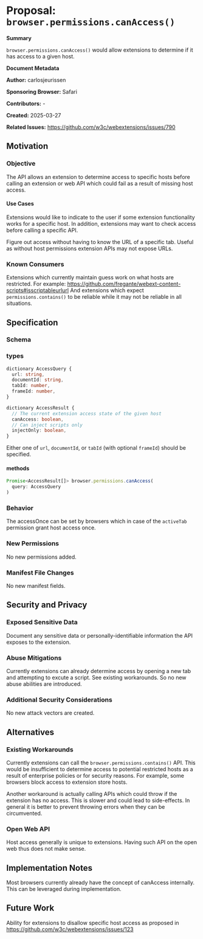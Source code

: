 # Proposal: `browser.permissions.canAccess()`

**Summary**

`browser.permissions.canAccess()` would allow extensions to determine if it
has access to a given host.

**Document Metadata**

**Author:** carlosjeurissen

**Sponsoring Browser:** Safari

**Contributors:** -

**Created:** 2025-03-27

**Related Issues:** https://github.com/w3c/webextensions/issues/790

## Motivation

### Objective

The API allows an extension to determine access to specific hosts before
calling an extension or web API which could fail as a result of missing
host access.

#### Use Cases

Extensions would like to indicate to the user if some extension functionality
works for a specific host. In addition, extensions may want to check access
before calling a specific API.

Figure out access without having to know the URL of a specific tab. Useful
as without host permissions extension APIs may not expose URLs.

### Known Consumers

Extensions which currently maintain guess work on what hosts are restricted.
For example: https://github.com/fregante/webext-content-scripts#isscriptableurlurl
And extensions which expect `permissions.contains()` to be reliable while it
may not be reliable in all situations.

## Specification

### Schema

### types

```ts
dictionary AccessQuery {
  url: string,
  documentId: string,
  tabId: number,
  frameId: number,
}

dictionary AccessResult {
  // The current extension access state of the given host
  canAccess: boolean,
  // Can inject scripts only
  injectOnly: boolean,
}

```

Either one of `url`, `documentId`, or `tabId` (with optional `frameId`)
should be specified.

#### methods

```ts
Promise<AccessResult[]> browser.permissions.canAccess(
  query: AccessQuery
)
```

### Behavior

The accessOnce can be set by browsers which in case of the `activeTab`
permission grant host access once.

### New Permissions

No new permissions added.

### Manifest File Changes

No new manifest fields.

## Security and Privacy

### Exposed Sensitive Data

Document any sensitive data or personally-identifiable information the API
exposes to the extension.

### Abuse Mitigations

Currently extensions can already determine access by opening a new tab and
attempting to excute a script. See existing workarounds. So no new abuse
abilities are introduced.

### Additional Security Considerations

No new attack vectors are created.

## Alternatives

### Existing Workarounds

Currently extensions can call the `browser.permissions.contains()` API. This
would be insufficient to determine access to potential restricted hosts
as a result of enterprise policies or for security reasons. For example,
some browsers block access to extension store hosts.

Another workaround is actually calling APIs which could throw if the extension
has no access. This is slower and could lead to side-effects. In general it is
better to prevent throwing errors when they can be circumvented.

### Open Web API

Host access generally is unique to extensions. Having such API on the open
web thus does not make sense.

## Implementation Notes

Most browsers currently already have the concept of canAccess internally.
This can be leveraged during implementation.

## Future Work

Ability for extensions to disallow specific host access as proposed in
https://github.com/w3c/webextensions/issues/123
